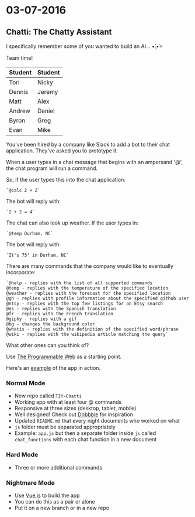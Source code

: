 # 03-07-2016

## Chatti: The Chatty Assistant

I specifically remember some of you wanted to build an AI... •̀.̫•́✧

Team time!

| Student    | Student    |
| ---------- | :--------- |
| Tori       | Nicky      |            
| Dennis     | Jeremy     |            
| Matt       | Alex       |            
| Andrew     | Daniel     |            
| Byron      | Greg       |     
| Evan       | Mike       |

You've been hired by a company like Slack to add a bot to
their chat application. They've asked you to prototype it.

When a user types in a chat message that begins with an
ampersand '@', the chat program will run a command.

So, if the user types this into the chat application:

    `@calc 2 + 2`

The bot will reply with:

    `2 + 2 = 4`

The chat can also look up weather. If the user types in:

    `@temp Durham, NC`

The bot will reply with:

    `It's 75° in Durham, NC`

There are many commands that the company would like to eventually incorporate:

    `@help - replies with the list of all supported commands
    @temp - replies with the temperature of the specified location
    @weather - replies with the forecast for the specified location
    @gh - replies with profile information about the specified github user
    @etsy - replies with the top few listings for an Etsy search
    @es - replies with the Spanish translation
    @fr - replies with the French translation
    @giphy - replies with a gif
    @bg - changes the background color
    @whatis - replies with the definition of the specified word/phrase
    @wiki - replies with the wikipedia article matching the query`

What other ones can you think of?

Use [The Programmable Web](http://www.programmableweb.com/apis/directory) as a starting point.

Here's an [example](https://www.youtube.com/watch?feature=player_embedded&v=qgGa6UAVMOQ) of the app in action.

### Normal Mode

* New repo called `TIY-Chatti`
* Working app with at least four @ commands
* Responsive at three sizes (desktop, tablet, mobile)
* Well designed! Check out [Dribbble](https://dribbble.com/search?q=chat) for inspiration
* Updated `README.md` that every night documents who worked on what
* `js` folder must be separated appropriately
* Example: `app.js` but then a separate folder inside `js` called `chat_functions` with each chat function in a new document

### Hard Mode

* Three or more additional commands

### Nightmare Mode

* Use [Vue.js](http://vuejs.org/) to build the app
* You can do this as a pair or alone
* Put it on a new branch or in a new repo
